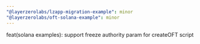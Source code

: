 ```yaml
---
"@layerzerolabs/lzapp-migration-example": minor
"@layerzerolabs/oft-solana-example": minor
---
```


feat(solana examples): support freeze authority param for createOFT script
